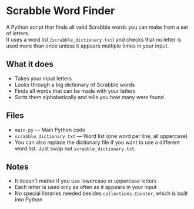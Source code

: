 # Scrabble Word Finder
A Python script that finds all valid Scrabble words you can make from a set of letters.  
It uses a word list (`scrabble_dictionary.txt`) and checks that no letter is used more than once unless it appears multiple times in your input.

## What it does
- Takes your input letters
- Looks through a big dictionary of Scrabble words
- Finds all words that can be made with your letters
- Sorts them alphabetically and tells you how many were found

## Files
- `main.py` — Main Python code
- `scrabble_dictionary.txt` — Word list (one word per line, all uppercase)
- You can also replace the dictionary file if you want to use a different word list. Just swap out `scrabble_dictionary.txt`.

## Notes
- It doesn't matter if you use lowercase or uppercase letters
- Each letter is used only as often as it appears in your input
- No special libraries needed besides `collections.Counter`, which is built into Python
